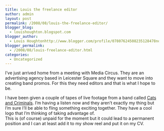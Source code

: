 ```yaml
---
title: Louis the freelance editor
author: admin
layout: post
permalink: /2008/08/louis-the-freelance-editor/
blogger_blog:
  - louishoughton.blogspot.com
blogger_author:
  - Louis Houghtonhttp://www.blogger.com/profile/07807624508235128478noreply@blogger.com
blogger_permalink:
  - /2008/08/louis-freelance-editor.html
categories:
  - Uncategorized
---
```

I&#8217;ve just arrived home from a meeting with Media Circus. They are an advertising agency based in Leicester Square and they want to move into creating band promos. For this they need editors and that is what I hope to be.  

<div>
</div>

<div>
  I have been given a couple of tapes of live footage from a band called <a href="http://www.myspace.com/catsandcriminals">Cats and Criminals</a>. I&#8217;m having a listen now and they aren&#8217;t exactly my thing but I&#8217;m sure I&#8217;ll be able to fling something exciting together. They have a cool logo that I&#8217;m thinking of taking advantage of.
</div>

<div>
</div>

<div>
  This is (of course) unpaid for the moment but it could lead to a permanent position and I can at least add it to my show reel and put it on my CV.
</div>

<div>
</div>

<div>
</div>